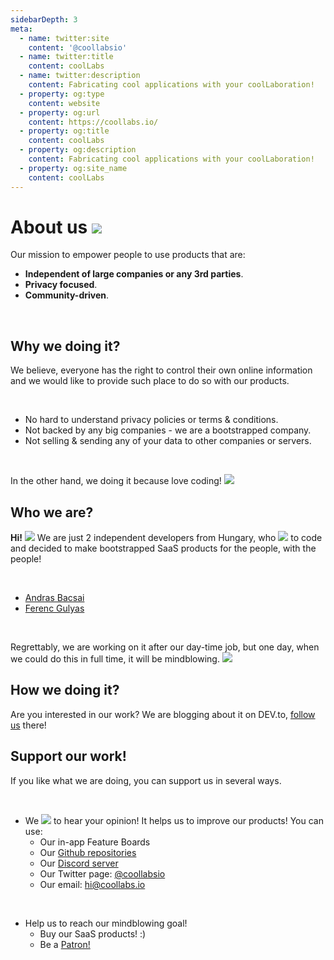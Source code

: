 ```yaml
---
sidebarDepth: 3
meta:
  - name: twitter:site
    content: '@coollabsio'
  - name: twitter:title
    content: coolLabs
  - name: twitter:description
    content: Fabricating cool applications with your coolLaboration!
  - property: og:type
    content: website
  - property: og:url
    content: https://coollabs.io/
  - property: og:title
    content: coolLabs
  - property: og:description
    content: Fabricating cool applications with your coolLaboration!
  - property: og:site_name
    content: coolLabs
---
```


# About us <img class="inline-flex w-10 h-10" src="/images/facts/about.svg">
 
Our mission to empower people to use products that are:

- __Independent of large companies or any 3rd parties__.
- __Privacy focused__.
- __Community-driven__.

<br/>


## Why we doing it?
We believe, everyone has the right to control their own online information and we would like to provide such place to do so with our products.

<br/>

- No hard to understand privacy policies or terms & conditions. 
- Not backed by any big companies - we are a bootstrapped company.
- Not selling & sending any of your data to other companies or servers.

<br/>


In the other hand, we doing it because love coding! <img class="inline-flex w-5 h-5" src="/images/facts/fire.svg">

## Who we are?

__Hi!__ <img class="inline-flex w-5 h-5" src="/images/facts/wave.svg"> We are just 2 independent developers from Hungary, who <img class="inline-flex w-5 h-5" src="/images/facts/heart.svg"> to code and decided to make bootstrapped SaaS products for the people, with the people!

<br/>

- [Andras Bacsai](https://dev.to/andrasbacsai)
- [Ferenc Gulyas](https://dev.to/gulyaasferenc)

<br/>

Regrettably, we are working on it after our day-time job, but one day, when we could do this in full time, it will be mindblowing. <img class="inline-flex w-5 h-5" src="/images/facts/rocket.svg">

## How we doing it?
Are you interested in our work? We are blogging about it on DEV.to, [follow us](https://dev.to/coollabsio) there!

## Support our work!
If you like what we are doing, you can support us in several ways.

<br/>

-  We <img class="inline-flex w-5 h-5" src="/images/facts/heart.svg"> to hear your opinion! It helps us to improve our products! You can use:
    - Our in-app Feature Boards 
    - Our [Github repositories](https://github.com/coollabsio)
    - Our [Discord server](https://discord.gg/bvS3WhR)
    - Our Twitter page: [@coollabsio](https://twitter.com/coollabsio)
    - Our email: <a href="mailto:hi@coollabs.io">hi@coollabs.io</a>
  
<br/>  
    
-  Help us to reach our mindblowing goal!
    - Buy our SaaS products! :)
    - Be a [Patron!](https://www.patreon.com/coollabsio)